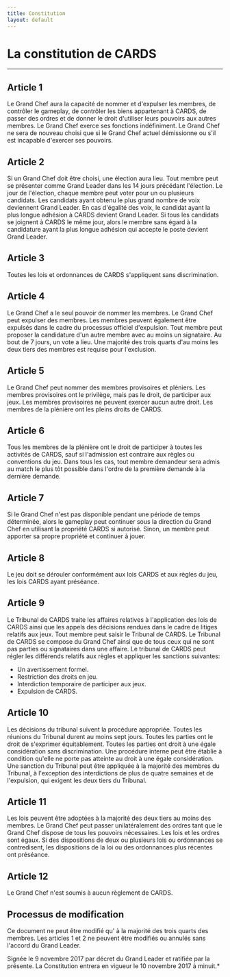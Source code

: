 ```yaml
---
title: Constitution
layout: default
---
```

# La constitution de CARDS

---

## Article 1
Le Grand Chef aura la capacité de nommer et d'expulser les membres, de contrôler le gameplay, de contrôler les biens appartenant à CARDS, de passer des ordres et de donner le droit d'utiliser leurs pouvoirs aux autres membres. Le Grand Chef exerce ses fonctions indéfiniment. Le Grand Chef ne sera de nouveau choisi que si le Grand Chef actuel démissionne ou s'il est incapable d'exercer ses pouvoirs.

## Article 2
Si un Grand Chef doit être choisi, une élection aura lieu. Tout membre peut se présenter comme Grand Leader dans les 14 jours précédant l'élection. Le jour de l'élection, chaque membre peut voter pour un ou plusieurs candidats. Les candidats ayant obtenu le plus grand nombre de voix deviennent Grand Leader. En cas d'égalité des voix, le candidat ayant la plus longue adhésion à CARDS devient Grand Leader. Si tous les candidats se joignent à CARDS le même jour, alors le membre sans égard à la candidature ayant la plus longue adhésion qui accepte le poste devient Grand Leader.

## Article 3
Toutes les lois et ordonnances de CARDS s'appliquent sans discrimination.

## Article 4
Le Grand Chef a le seul pouvoir de nommer les membres. Le Grand Chef peut expulser des membres. Les membres peuvent également être expulsés dans le cadre du processus officiel d'expulsion. Tout membre peut proposer la candidature d'un autre membre avec au moins un signataire. Au bout de 7 jours, un vote a lieu. Une majorité des trois quarts d'au moins les deux tiers des membres est requise pour l'exclusion.

## Article 5
Le Grand Chef peut nommer des membres provisoires et pléniers. Les membres provisoires ont le privilège, mais pas le droit, de participer aux jeux. Les membres provisoires ne peuvent exercer aucun autre droit. Les membres de la plénière ont les pleins droits de CARDS.

## Article 6
Tous les membres de la plénière ont le droit de participer à toutes les activités de CARDS, sauf si l'admission est contraire aux règles ou conventions du jeu. Dans tous les cas, tout membre demandeur sera admis au match le plus tôt possible dans l'ordre de la première demande à la dernière demande.

## Article 7
Si le Grand Chef n'est pas disponible pendant une période de temps déterminée, alors le gameplay peut continuer sous la direction du Grand Chef en utilisant la propriété CARDS si autorisé. Sinon, un membre peut apporter sa propre propriété et continuer à jouer.

## Article 8
Le jeu doit se dérouler conformément aux lois CARDS et aux règles du jeu, les lois CARDS ayant préséance.

## Article 9
Le Tribunal de CARDS traite les affaires relatives à l'application des lois de CARDS ainsi que les appels des décisions rendues dans le cadre de litiges relatifs aux jeux. Tout membre peut saisir le Tribunal de CARDS. Le Tribunal de CARDS se compose du Grand Chef ainsi que de tous ceux qui ne sont pas parties ou signataires dans une affaire. Le tribunal de CARDS peut régler les différends relatifs aux règles et appliquer les sanctions suivantes:
* Un avertissement formel.
* Restriction des droits en jeu.
* Interdiction temporaire de participer aux jeux.
* Expulsion de CARDS.

## Article 10
Les décisions du tribunal suivent la procédure appropriée. Toutes les réunions du Tribunal durent au moins sept jours. Toutes les parties ont le droit de s'exprimer équitablement. Toutes les parties ont droit à une égale considération sans discrimination. Une procédure interne peut être établie à condition qu'elle ne porte pas atteinte au droit à une égale considération. Une sanction du Tribunal peut être appliquée à la majorité des membres du Tribunal, à l'exception des interdictions de plus de quatre semaines et de l'expulsion, qui exigent les deux tiers du Tribunal.

## Article 11
Les lois peuvent être adoptées à la majorité des deux tiers au moins des membres. Le Grand Chef peut passer unilatéralement des ordres tant que le Grand Chef dispose de tous les pouvoirs nécessaires. Les lois et les ordres sont égaux. Si des dispositions de deux ou plusieurs lois ou ordonnances se contredisent, les dispositions de la loi ou des ordonnances plus récentes ont préséance.

## Article 12
Le Grand Chef n'est soumis à aucun règlement de CARDS.

## Processus de modification
Ce document ne peut être modifié qu' à la majorité des trois quarts des membres. Les articles 1 et 2 ne peuvent être modifiés ou annulés sans l'accord du Grand Leader.

Signée le 9 novembre 2017 par décret du Grand Leader et ratifiée par la présente. La Constitution entrera en vigueur le 10 novembre 2017 à minuit.*

